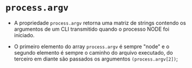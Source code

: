 # `process.argv`

- A propriedade `process.argv` retorna uma matriz de strings contendo os argumentos de um CLI transmitido quando o processo NODE foi iniciado.

- O primeiro elemento do array `process.argv` é sempre "node" e o segundo elemento é sempre o caminho do arquivo executado, do terceiro em diante 
são passados os argumentos `(process.argv[2])`;
